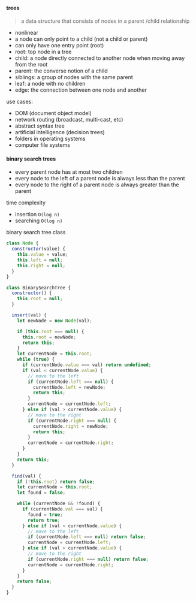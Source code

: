 #### trees

> a data structure that consists of nodes in a parent /child relationship

- nonlinear
- a node can only point to a child (not a child or parent)
- can only have one entry point (root)
- root: top node in a tree
- child: a node directly connected to another node when moving away from the root
- parent: the converse notion of a child
- siblings: a group of nodes with the same parent
- leaf: a node with no children
- edge: the connection between one node and another

use cases:

- DOM (document object model)
- network routing (broadcast, multi-cast, etc)
- abstract syntax tree
- artificial intelligence (decision trees)
- folders in operating systems
- computer file systems

#### binary search trees

- every parent node has at most two children
- every node to the left of a parent node is always less than the parent
- every node to the right of a parent node is always greater than the parent

time complexity

- insertion `O(log n)`
- searching `O(log n)`

binary search tree class

```js
class Node {
  constructor(value) {
    this.value = value;
    this.left = null;
    this.right = null;
  }
}

class BinarySearchTree {
  constructor() {
    this.root = null;
  }

  insert(val) {
    let newNode = new Node(val);

    if (this.root === null) {
      this.root = newNode;
      return this;
    }
    let currentNode = this.root;
    while (true) {
      if (currentNode.value === val) return undefined;
      if (val < currentNode.value) {
        // move to the left
        if (currentNode.left === null) {
          currentNode.left = newNode;
          return this;
        }
        currentNode = currentNode.left;
      } else if (val > currentNode.value) {
        // move to the right
        if (currentNode.right === null) {
          currentNode.right = newNode;
          return this;
        }
        currentNode = currentNode.right;
      }
    }
    return this;
  }

  find(val) {
    if (!this.root) return false;
    let currentNode = this.root;
    let found = false;

    while (currentNode && !found) {
      if (currentNode.val === val) {
        found = true;
        return true;
      } else if (val < currentNode.value) {
        // move to the left
        if (currentNode.left === null) return false;
        currentNode = currentNode.left;
      } else if (val > currentNode.value) {
        // move to the right
        if (currentNode.right === null) return false;
        currentNode = currentNode.right;
      }
    }
    return false;
  }
}
```
